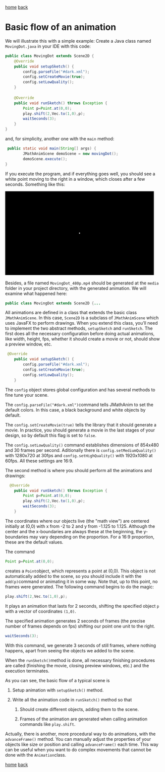 [home](https://davidgutierrezrubio.github.io/jmathanim/) [back](../index.html)

# Basic flow of an animation


We will illustrate this with a simple example: Create a Java class named  `MovingDot.java` in your IDE with this code:

``` java
public class MovingDot extends Scene2D {
    @Override
    public void setupSketch() {
        config.parseFile("#dark.xml");
        config.setCreateMovie(true);
        config.setLowQuality();
    }

    @Override
    public void runSketch() throws Exception {
        Point p=Point.at(0,0);
        play.shift(2,Vec.to(1,0),p);
        waitSeconds(3);
    }
}
```

and, for simplicity, another one with the `main` method:

``` java
 public static void main(String[] args) {
        JMathAnimScene demoScene = new movingDot();
        demoScene.execute();
}
```

If you execute the program, and if everything goes well, you should see a white point moving to the right in a window, which closes after a few seconds. Something like this:

![movingDot](movingDot.gif)

Besides, a file named `MovingDot_480p.mp4`  should be generated at the `media` folder in your project directory, with the generated animation. We will examine what happened here:

``` java
public class MovingDot extends Scene2D {...
```

All animations are defined in a class that extends the basic class `JMathAnimScene`. In this case, `Scene2D` is a subclass of `JMathAnimScene` which uses JavaFX to perform drawings. When you extend this class, you’ll need to implement the two abstract methods, `setupSketch` and `runSketch`. The first does all the necessary configuration before doing actual animations, like width, height, fps, whether it should create a movie or not, should show a preview window, etc.

``` java
 @Override
    public void setupSketch() {
        config.parseFile("#dark.xml");
        config.setCreateMovie(true);
        config.setLowQuality();
    }
```

The `config` object stores global configuration and has several methods to fine tune your scene. 

The `config.parseFile("#dark.xml")`command tells JMathAnim to set the default colors. In this case, a black background and white objects by default.

The `config.setCreateMovie(true)` tells the library that it should generate a movie. In practice, you should generate a movie in the last stages of your design, so by default this flag is set to `false`.

The `config.setLowQuality()` command establishes dimensions of 854x480 and 30 frames per second. Aditionally there is `config.setMediumQuality()` with 1280x720 at 30fps and `config.setHighQuality()` with 1920x1080 at 60fps. All these settings are 16:9.

The second method is where you should perform all the animations and drawings:

``` java
  @Override
    public void runSketch() throws Exception {
        Point p=Point.at(0,0);
        play.shift(2,Vec.to(1,0),p);
        waitSeconds(3);
    }
```

The coordinates where our objects live (the "math view") are centered initially at (0,0) with x from -2 to 2 and y from -1.125 to 1.125. Although the center and the x-boundaries are always these at the beginning, the y-boundaries may vary depending on the proportion. For a 16:9 proportion, these are the default values. 

The command

``` java
Point p=Point.at(0,0);
```

creates a `Point`object, which represents a point at (0,0).  This object is not automatically added to the scene, so you should include it with the `add(p)`command or animating it in some way. Note that, up to this point, no frames were generated. The following command begins to do the magic:

``` java
play.shift(2,Vec.to(1,0),p);
```

It plays an animation that lasts for 2 seconds, shifting the specified object `p` with a vector of coordinates `(1,0)`.

The specified animation generates 2 seconds of frames (the precise number of frames depends on fps) shifting our point one unit to the right.

``` java
waitSeconds(3);
```

With this command, we generate 3 seconds of still frames, where nothing happens, apart from seeing the objects we added to the scene.

When the `runSketch()`method is done, all necessary finishing procedures are called (finishing the movie, closing preview windows, etc.) and the execution terminates.

As you can see, the basic flow of a typical scene is

1.  Setup animation with `setupSketch()` method.

2.  Write all the animation code in `runSketch()` method so that

    1.  Should create different objects, adding them to the scene.

    2.  Frames of the animation are generated when calling animation
        commands like `play.shift`.

Actually, there is another, more procedural way to do animations, with the `advanceFrame()` method. You can manually adjust the properties of your objects like size or position and calling `advanceFrame()` each time. This way can be useful when you want to do complex movements that cannot be done with the `Animation`class.

[home](https://davidgutierrezrubio.github.io/jmathanim/) [back](../index.html)